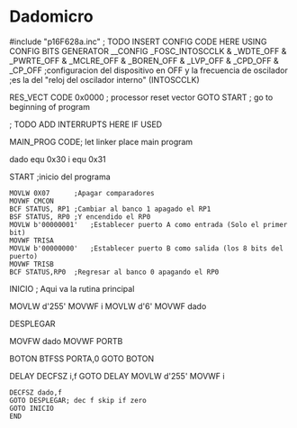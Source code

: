 # Dadomicro
#include "p16F628a.inc" ; TODO INSERT CONFIG CODE HERE USING CONFIG BITS GENERATOR
 __CONFIG _FOSC_INTOSCCLK & _WDTE_OFF & _PWRTE_OFF & _MCLRE_OFF & _BOREN_OFF & _LVP_OFF & _CPD_OFF & _CP_OFF
 ;configuracion del dispositivo en OFF y la frecuencia de oscilador
 ;es la del "reloj del oscilador interno" (INTOSCCLK)
 
RES_VECT  CODE    0x0000            ; processor reset vector
    GOTO    START                   ; go to beginning of program

; TODO ADD INTERRUPTS HERE IF USED

MAIN_PROG CODE; let linker place main program
 
 dado equ 0x30
 i    equ 0x31

START		;inicio del programa

    
    MOVLW 0X07	    ;Apagar comparadores
    MOVWF CMCON
    BCF STATUS, RP1	;Cambiar al banco 1 apagado el RP1
    BSF STATUS, RP0	;Y encendido el RP0
    MOVLW b'00000001'	;Establecer puerto A como entrada (Solo el primer bit)
    MOVWF TRISA
    MOVLW b'00000000'	;Establecer puerto B como salida (los 8 bits del puerto)
    MOVWF TRISB
    BCF STATUS,RP0	;Regresar al banco 0 apagando el RP0
    
INICIO
 ; Aqui va la rutina principal

 
 
   MOVLW d'255'
   MOVWF i
   MOVLW d'6'
   MOVWF dado
   
   
   DESPLEGAR
   
   MOVFW dado
   MOVWF PORTB
   
   BOTON 
	BTFSS PORTA,0
	GOTO BOTON
	
   DELAY
	DECFSZ i,f
	GOTO DELAY
	MOVLW d'255'
	MOVWF i
	
	DECFSZ dado,f
	GOTO DESPLEGAR; dec f skip if zero
	GOTO INICIO
    END
 
